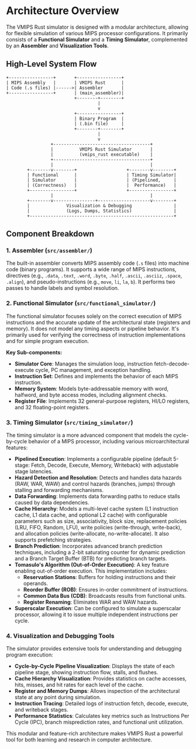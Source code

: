 # Architecture Overview

The VMIPS Rust simulator is designed with a modular architecture, allowing for flexible simulation of various MIPS processor configurations. It primarily consists of a **Functional Simulator** and a **Timing Simulator**, complemented by an **Assembler** and **Visualization Tools**.

## High-Level System Flow

```
+-----------------+       +-----------------+
| MIPS Assembly   |       | VMIPS Rust      |
| Code (.s files) |------>| Assembler       |
+-----------------+       | (main_assembler)|
                          +--------+--------+
                                   |
                                   v
                          +-----------------+
                          | Binary Program  |
                          | (.bin file)     |
                          +--------+--------+
                                   |
                                   v
                 +-------------------------------------+
                 |          VMIPS Rust Simulator       |
                 |          (vmips_rust executable)    |
                 +-------------------------------------+
                 |                                     |
        +--------v--------+                   +--------v--------+
        | Functional      |                   | Timing Simulator|
        | Simulator       |                   | (Pipelined,     |
        | (Correctness)   |                   |  Performance)   |
        +-----------------+                   +-----------------+
                 |                                     |
        +--------v----------------+--------------------v--------+
        |              Visualization & Debugging                |
        |              (Logs, Dumps, Statistics)                |
        +-------------------------------------------------------+
```

## Component Breakdown

### 1. Assembler (`src/assembler/`)

The built-in assembler converts MIPS assembly code (`.s` files) into machine code (binary programs). It supports a wide range of MIPS instructions, directives (e.g., `.data`, `.text`, `.word`, `.byte`, `.half`, `.ascii`, `.asciiz`, `.space`, `.align`), and pseudo-instructions (e.g., `move`, `li`, `la`, `b`). It performs two passes to handle labels and symbol resolution.

### 2. Functional Simulator (`src/functional_simulator/`)

The functional simulator focuses solely on the correct execution of MIPS instructions and the accurate update of the architectural state (registers and memory). It does not model any timing aspects or pipeline behavior. It's primarily used for verifying the correctness of instruction implementations and for simple program execution.

**Key Sub-components:**
-   **Simulator Core**: Manages the simulation loop, instruction fetch-decode-execute cycle, PC management, and exception handling.
-   **Instruction Set**: Defines and implements the behavior of each MIPS instruction.
-   **Memory System**: Models byte-addressable memory with word, halfword, and byte access modes, including alignment checks.
-   **Register File**: Implements 32 general-purpose registers, HI/LO registers, and 32 floating-point registers.

### 3. Timing Simulator (`src/timing_simulator/`)

The timing simulator is a more advanced component that models the cycle-by-cycle behavior of a MIPS processor, including various microarchitectural features:

-   **Pipelined Execution**: Implements a configurable pipeline (default 5-stage: Fetch, Decode, Execute, Memory, Writeback) with adjustable stage latencies.
-   **Hazard Detection and Resolution**: Detects and handles data hazards (RAW, WAR, WAW) and control hazards (branches, jumps) through stalling and forwarding mechanisms.
-   **Data Forwarding**: Implements data forwarding paths to reduce stalls caused by data dependencies.
-   **Cache Hierarchy**: Models a multi-level cache system (L1 instruction cache, L1 data cache, and optional L2 cache) with configurable parameters such as size, associativity, block size, replacement policies (LRU, FIFO, Random, LFU), write policies (write-through, write-back), and allocation policies (write-allocate, no-write-allocate). It also supports prefetching strategies.
-   **Branch Prediction**: Incorporates advanced branch prediction techniques, including a 2-bit saturating counter for dynamic prediction and a Branch Target Buffer (BTB) for predicting branch targets.
-   **Tomasulo's Algorithm (Out-of-Order Execution)**: A key feature enabling out-of-order execution. This implementation includes:
    -   **Reservation Stations**: Buffers for holding instructions and their operands.
    -   **Reorder Buffer (ROB)**: Ensures in-order commitment of instructions.
    -   **Common Data Bus (CDB)**: Broadcasts results from functional units.
    -   **Register Renaming**: Eliminates WAR and WAW hazards.
-   **Superscalar Execution**: Can be configured to simulate a superscalar processor, allowing it to issue multiple independent instructions per cycle.

### 4. Visualization and Debugging Tools

The simulator provides extensive tools for understanding and debugging program execution:

-   **Cycle-by-Cycle Pipeline Visualization**: Displays the state of each pipeline stage, showing instruction flow, stalls, and flushes.
-   **Cache Hierarchy Visualization**: Provides statistics on cache accesses, hits, misses, and hit rates for each level of the cache.
-   **Register and Memory Dumps**: Allows inspection of the architectural state at any point during simulation.
-   **Instruction Tracing**: Detailed logs of instruction fetch, decode, execute, and writeback stages.
-   **Performance Statistics**: Calculates key metrics such as Instructions Per Cycle (IPC), branch misprediction rates, and functional unit utilization.

This modular and feature-rich architecture makes VMIPS Rust a powerful tool for both learning and research in computer architecture.
